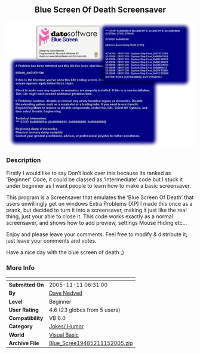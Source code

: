 ﻿<div align="center">

## Blue Screen Of Death Screensaver

<img src="PIC20051111230251082.jpg">
</div>

### Description

Firstly I would like to say Don&#8217;t look over this because its ranked as &#8216;Beginner&#8217; Code, it could be classed as &#8216;Intermediate&#8217; code but I stuck it under beginner as I want people to learn how to make a basic screensaver.

This program is a Screensaver that emulates the &#8216;Blue Screen Of Death&#8217; that users unwillingly get on windows Extra Problems (XP) I made this once as a prank, but decided to turn it into a screensaver, making it just like the real thing, just your able to close it. This code works exactly as a normal screensaver, and shows how to add preview, settings Mouse Hiding etc&#8230;

Enjoy and please leave your comments. Feel free to modify &amp; distribute it; just leave your comments and votes.

Have a nice day with the blue screen of death ;)
 
### More Info
 


<span>             |<span>
---                |---
**Submitted On**   |2005-11-11 06:31:00
**By**             |[Dave Nedved](https://github.com/Planet-Source-Code/PSCIndex/blob/master/ByAuthor/dave-nedved.md)
**Level**          |Beginner
**User Rating**    |4.6 (23 globes from 5 users)
**Compatibility**  |VB 6\.0
**Category**       |[Jokes/ Humor](https://github.com/Planet-Source-Code/PSCIndex/blob/master/ByCategory/jokes-humor__1-40.md)
**World**          |[Visual Basic](https://github.com/Planet-Source-Code/PSCIndex/blob/master/ByWorld/visual-basic.md)
**Archive File**   |[Blue\_Scree19485211152005\.zip](https://github.com/Planet-Source-Code/dave-nedved-blue-screen-of-death-screensaver__1-63232/archive/master.zip)








